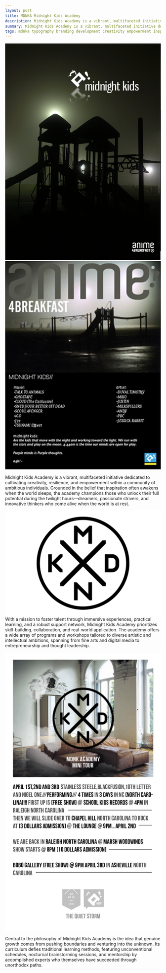 ```yaml
---
layout: post
title: MDNKA Midnight Kids Academy
description: Midnight Kids Academy is a vibrant, multifaceted initiative dedicated to cultivating creativity.
summary: Midnight Kids Academy is a vibrant, multifaceted initiative dedicated to cultivating creativity, resilience, and empowerment within a community of ambitious individuals.
tags: mdnka typography branding development creativity empowerment inspiration
---
```

![a4b-mdnk2.png](/assets/img/a4b-mdnk2.png)
![assets/img/mdnk-screenshot.png](/assets/img/a4b-mdnk.png)


Midnight Kids Academy is a vibrant, multifaceted initiative dedicated to cultivating creativity, resilience, and empowerment within a community of ambitious individuals. Grounded in the belief that inspiration often awakens when the world sleeps, the academy champions those who unlock their full potential during the twilight hours—dreamers, passionate strivers, and innovative thinkers who come alive when the world is at rest.

![a4b-mdnk.png](/assets/img/mdnk-frst-logo.png)
With a mission to foster talent through immersive experiences, practical learning, and a robust support network, Midnight Kids Academy prioritizes skill-building, collaboration, and real-world application. The academy offers a wide array of programs and workshops tailored to diverse artistic and intellectual ambitions, spanning from fine arts and digital media to entrepreneurship and thought leadership.

![MDNK-mini-Tour1](/assets/img/MDNK-mini-Tour1.jpg)

Central to the philosophy of Midnight Kids Academy is the idea that genuine growth comes from pushing boundaries and venturing into the unknown. Its curriculum defies traditional learning methods, featuring unconventional schedules, nocturnal brainstorming sessions, and mentorship by accomplished experts who themselves have succeeded through unorthodox paths.

